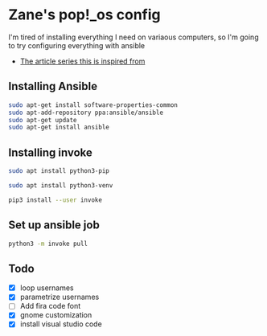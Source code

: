 # Zane's pop!_os config

I'm tired of installing everything I need on variaous computers, so I'm going to try configuring everything with ansible

- [The article series this is inspired from](https://opensource.com/article/18/3/manage-workstation-ansible)

## Installing Ansible

```bash
sudo apt-get install software-properties-common
sudo apt-add-repository ppa:ansible/ansible
sudo apt-get update
sudo apt-get install ansible
```

## Installing invoke

```bash
sudo apt install python3-pip

sudo apt install python3-venv

pip3 install --user invoke
```

## Set up ansible job

```bash
python3 -m invoke pull
```

## Todo

- [x] loop usernames
- [x] parametrize usernames
- [ ] Add fira code font
- [x] gnome customization
- [x] install visual studio code
